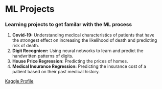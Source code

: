 # ML Projects

### Learning projects to get familar with the ML process 
1. __Covid-19:__ Understanding medical characteristics of patients that have the strongest effect on increasing the likelihood of death and predicting risk of death.
2. __Digit Recognicer:__ Using neural networks to learn and predict the handwritten patterns of digits.
3. __House Price Regression:__ Predicting the prices of homes.
4. __Medical Insurance Regression:__ Predicting the insurance cost of a patient based on their past medical history.

 [Kaggle Profile](https://www.kaggle.com/jairusmartinez)
